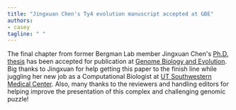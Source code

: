 ```yaml
---
title: "Jingxuan Chen's Ty4 evolution manuscript accepted at GBE"
authors:
- casey
tagline: " "
---
```

The final chapter from former Bergman Lab member Jingxuan Chen's [Ph.D. thesis](https://www.proquest.com/docview/2917422789) has been accepted for publication at [Genome Biology and Evolution](https://doi.org/10.1093/gbe/evaf004). Big thanks to Jingxuan for help getting this paper to the finish line while juggling her new job as a 
Computational Biologist at [UT Southwestern Medical Center](https://labs.utsouthwestern.edu/data-science-shared-resource/meet-team). Also, many thanks to the reviewers and handling editors for helping improve the presentation of this complex and challenging genomic puzzle!